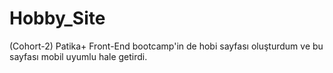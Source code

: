 # Hobby_Site
(Cohort-2) Patika+ Front-End bootcamp'in de hobi sayfası oluşturdum ve bu sayfası mobil uyumlu hale getirdi.

